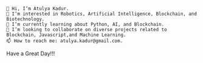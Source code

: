 	👋 Hi, I’m Atulya Kadur.
	👀 I’m interested in Robotics, Artificial Intelligence, Blockchain, and Biotechnology.
	🌱 I’m currently learning about Python, AI, and Blockchain.
	💞️ I’m looking to collaborate on diverse projects related to Blockchain, Javascript,and Machine Learning.
	📫 How to reach me: atulya.kadur@gmail.com.
  Have a Great Day!!!
